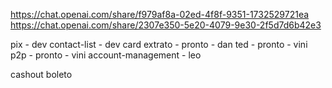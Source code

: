 https://chat.openai.com/share/f979af8a-02ed-4f8f-9351-1732529721ea
https://chat.openai.com/share/2307e350-5e20-4079-9e30-2f5d7d6b42e3

pix - dev
contact-list - dev
card
extrato - pronto - dan
ted - pronto - vini
p2p - pronto - vini
account-management - leo

cashout
boleto